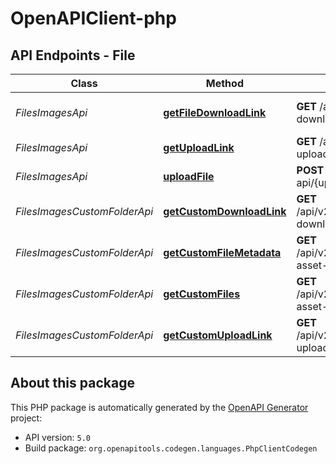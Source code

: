 # OpenAPIClient-php

## API Endpoints - File

Class | Method | HTTP request | Description
------------ | ------------- | ------------- | -------------
*FilesImagesApi* | [**getFileDownloadLink**](docs/File/Api/FilesImagesApi.md#getfiledownloadlink) | **GET** /api/v2.1/dtable/app-download-link/ | Get File Download Link
*FilesImagesApi* | [**getUploadLink**](docs/File/Api/FilesImagesApi.md#getuploadlink) | **GET** /api/v2.1/dtable/app-upload-link/ | Get Upload Link
*FilesImagesApi* | [**uploadFile**](docs/File/Api/FilesImagesApi.md#uploadfile) | **POST** /seafhttp/upload-api/{upload_link}?ret-json&#x3D;1 | Upload File (or Image)
*FilesImagesCustomFolderApi* | [**getCustomDownloadLink**](docs/File/Api/FilesImagesCustomFolderApi.md#getcustomdownloadlink) | **GET** /api/v2.1/dtable/custom/app-download-link | Get Download Link
*FilesImagesCustomFolderApi* | [**getCustomFileMetadata**](docs/File/Api/FilesImagesCustomFolderApi.md#getcustomfilemetadata) | **GET** /api/v2.1/dtable/custom/app-asset-file/ | Get File Metadata
*FilesImagesCustomFolderApi* | [**getCustomFiles**](docs/File/Api/FilesImagesCustomFolderApi.md#getcustomfiles) | **GET** /api/v2.1/dtable/custom/app-asset-dir/ | Get Files from Folder
*FilesImagesCustomFolderApi* | [**getCustomUploadLink**](docs/File/Api/FilesImagesCustomFolderApi.md#getcustomuploadlink) | **GET** /api/v2.1/dtable/custom/app-upload-link/ | Get Upload Link


## About this package

This PHP package is automatically generated by the [OpenAPI Generator](https://openapi-generator.tech) project:

- API version: `5.0`
- Build package: `org.openapitools.codegen.languages.PhpClientCodegen`